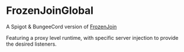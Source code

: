 # FrozenJoinGlobal
A Spigot &amp; BungeeCord version of [FrozenJoin](https://github.com/FrozenJoin)

Featuring a proxy level runtime, with specific server injection to provide <br>
the desired listeners.
